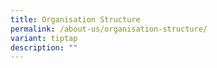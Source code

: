 ```yaml
---
title: Organisation Structure
permalink: /about-us/organisation-structure/
variant: tiptap
description: ""
---
```

<p></p>